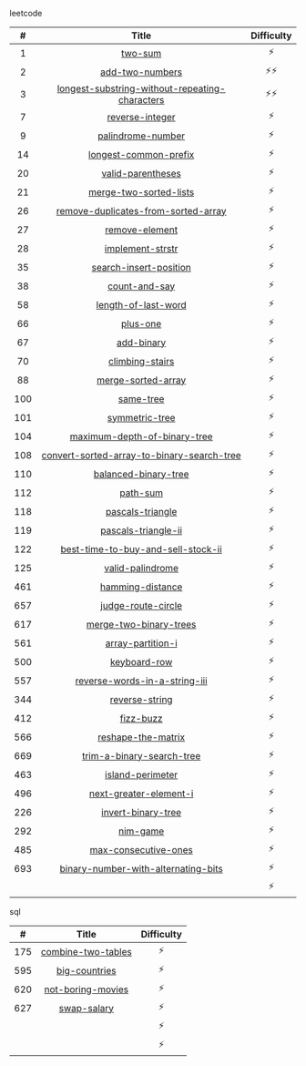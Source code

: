 leetcode

| # | Title | Difficulty |
|:---:|:---:|:---:|
| 1 | [two-sum](./1-two-sum.md) | :zap: |
| 2 | [add-two-numbers](./2-add-two-numbers.md) | ️️:zap::zap: |
| 3 | [longest-substring-without-repeating-characters](./3-longest-substring-without-repeating-characters.md) | :zap::zap: |
| 7 | [reverse-integer](./7-reverse-integer.md) | ️️:zap: |
| 9 | [palindrome-number](./9-palindrome-number.md) | ️️:zap: |
| 14 | [longest-common-prefix](./14-longest-common-prefix.md) | ️️:zap: |
| 20 | [valid-parentheses](./20-valid-parentheses.md) | ️️:zap: |
| 21 | [merge-two-sorted-lists](./21-merge-two-sorted-lists.md) | ️️:zap: |
| 26 | [remove-duplicates-from-sorted-array](./26-remove-duplicates-from-sorted-array.md) | ️️:zap: |
| 27 | [remove-element](./27-remove-element.md) | ️️:zap: |
| 28 | [implement-strstr](./28-implement-strstr.md) | ️️:zap: |
| 35 | [search-insert-position](./35-search-insert-position.md) | ️️:zap: |
| 38 | [count-and-say](./38-count-and-say.md) | ️️:zap: |
| 58 | [length-of-last-word](./58-length-of-last-word.md) | ️️:zap: |
| 66 | [plus-one](./66-plus-one.md) | ️️:zap: |
| 67 | [add-binary](./67-add-binary.md) | ️️:zap: |
| 70 | [climbing-stairs](./70-climbing-stairs.md) | ️️:zap: |
| 88 | [merge-sorted-array](./88-merge-sorted-array.md) | ️️:zap: |
| 100 | [same-tree](./100-same-tree.md) | ️️:zap: |
| 101 | [symmetric-tree](./101-symmetric-tree.md) | ️️:zap: |
| 104 | [maximum-depth-of-binary-tree](./104-maximum-depth-of-binary-tree.md) | ️️:zap: |
| 108 | [convert-sorted-array-to-binary-search-tree](./108-convert-sorted-array-to-binary-search-tree.md) | ️️:zap: |
| 110 | [balanced-binary-tree](./110-balanced-binary-tree.md) | ️️:zap: |
| 112 | [path-sum](./112-path-sum.md) | ️️:zap: |
| 118 | [pascals-triangle](./118-pascals-triangle.md) | ️️:zap: |
| 119 | [pascals-triangle-ii](./119-pascals-triangle-ii.md) | ️️:zap: |
| 122 | [best-time-to-buy-and-sell-stock-ii](./122-best-time-to-buy-and-sell-stock-ii.md) | ️️:zap: |
| 125 | [valid-palindrome](./125-valid-palindrome.md) | ️️:zap: |
| 461 | [hamming-distance](./461-hamming-distance.md) | ️️:zap: |
| 657 | [judge-route-circle](./657-judge-route-circle.md) | ️️:zap: |
| 617 | [merge-two-binary-trees](./617-merge-two-binary-trees.md) | ️️:zap: |
| 561 | [array-partition-i](./561-array-partition-i.md) | ️️:zap: |
| 500 | [keyboard-row](./500-keyboard-row.md) | ️️:zap: |
| 557 | [reverse-words-in-a-string-iii](./557-reverse-words-in-a-string-iii.md) | ️️:zap: |
| 344 | [reverse-string](./344-reverse-string.md) | ️️:zap: |
| 412 | [fizz-buzz](./412-fizz-buzz.md) | ️️:zap: |
| 566 | [reshape-the-matrix](./566-reshape-the-matrix.md) | ️️:zap: |
| 669 | [trim-a-binary-search-tree](./669-trim-a-binary-search-tree.md) | ️️:zap: |
| 463 | [island-perimeter](./463-island-perimeter.md) | ️️:zap: |
| 496 | [next-greater-element-i](./496-next-greater-element-i.md) | ️️:zap: |
| 226 | [invert-binary-tree](./226-invert-binary-tree.md) | ️️:zap: |
| 292 | [nim-game](./292-nim-game.md) | ️️:zap: |
| 485 | [max-consecutive-ones](./485-max-consecutive-ones.md) | ️️:zap: |
| 693 | [binary-number-with-alternating-bits](./693-binary-number-with-alternating-bits.md) | ️️:zap: |
|  | [](./) | ️️:zap: |


sql

| # | Title | Difficulty |
|:---:|:---:|:---:|
| 175 | [combine-two-tables](./175-combine-two-tables.md) | ️️:zap: |
| 595 | [big-countries](./595-big-countries.md) | ️️:zap: |
| 620 | [not-boring-movies](./620-not-boring-movies.md) | ️️:zap: |
| 627 | [swap-salary](./627-swap-salary.md) | ️️:zap: |
|  | [](./) | ️️:zap: |
|  | [](./) | ️️:zap: |
